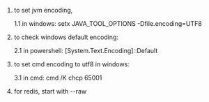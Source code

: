 1. to set jvm encoding, 

	1.1 in windows: setx JAVA_TOOL_OPTIONS -Dfile.encoding=UTF8
	
	
2. to check windows default encoding:

	2.1 in powershell: [System.Text.Encoding]::Default
	
	
3. to set cmd encoding to utf8 in windows: 

	3.1 in cmd:  cmd /K chcp 65001

4. for redis, start with --raw


